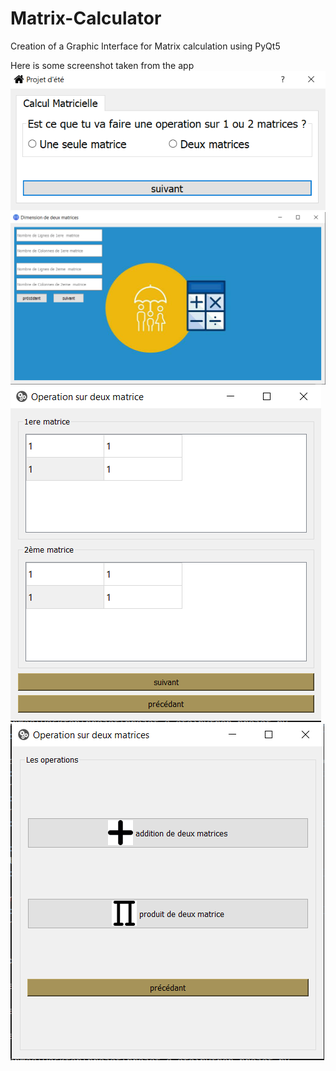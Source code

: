 # Matrix-Calculator
Creation of a Graphic Interface for Matrix calculation using PyQt5

Here is some screenshot taken from the app
![alt text](https://github.com/Ahmed-Messlmani/Matrix-Calculator/blob/main/first%20page.png?raw=true)
![alt text](https://github.com/Ahmed-Messlmani/Matrix-Calculator/blob/main/second%20page.png?raw=true)
![alt text](https://github.com/Ahmed-Messlmani/Matrix-Calculator/blob/main/third%20page.png?raw=true)
![alt text](https://github.com/Ahmed-Messlmani/Matrix-Calculator/blob/main/fourth%20page.png?raw=true)

